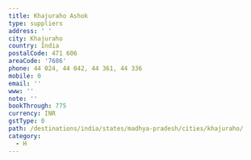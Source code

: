 ```yaml
---
title: Khajuraho Ashok
type: suppliers
address: ' '
city: Khajuraho
country: India
postalCode: 471 606
areaCode: '7686'
phone: 44 024, 44 042, 44 361, 44 336
mobile: 0
email: ''
www: ''
note: ''
bookThrough: 775
currency: INR
gstType: 0
path: /destinations/india/states/madhya-pradesh/cities/khajuraho/
category:
  - H
---
```


